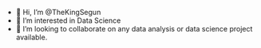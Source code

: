 - 👋 Hi, I’m @TheKingSegun
- 👀 I’m interested in Data Science
- 💞️ I’m looking to collaborate on any data analysis or data science project available.


<!---
TheKingSegun/TheKingSegun is a ✨ special ✨ repository because its `README.md` (this file) appears on your GitHub profile.
You can click the Preview link to take a look at your changes.
--->
